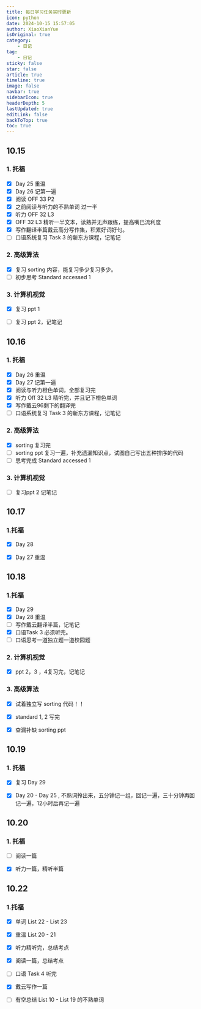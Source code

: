 ```yaml
---
title: 每日学习任务实时更新
icon: python
date: 2024-10-15 15:57:05
author: XiaoXianYue
isOriginal: true
category: 
    - 日记
tag:
    - 日记
sticky: false
star: false
article: true
timeline: true
image: false
navbar: true
sidebarIcon: true
headerDepth: 5
lastUpdated: true
editLink: false
backToTop: true
toc: true
---
```


## 10.15

### 1. 托福

- [x] Day 25 重温
- [x] Day 26 记第一遍
- [x] 阅读 OFF 33 P2
- [x] 之前阅读与听力的不熟单词 过一半
- [x] 听力 OFF 32 L3
- [x] OFF 32 L3 精听一半文本，读熟并无声跟练，提高嘴巴流利度
- [x] 写作翻译半篇戴云高分写作集，积累好词好句。
- [ ] 口语系统复习 Task 3 的新东方课程，记笔记

### 2. 高级算法

- [x] 复习 sorting 内容，能复习多少复习多少。
- [ ] 初步思考 Standard accessed 1

### 3. 计算机视觉

- [x] 复习 ppt 1

- [ ] 复习 ppt 2，记笔记



## 10.16

### 1. 托福

- [x] Day 26 重温
- [x] Day 27 记第一遍
- [x] 阅读与听力橙色单词，全部复习完
- [x] 听力 Off 32 L3 精听完，并且记下橙色单词
- [x] 写作戴云96剩下的翻译完
- [ ] 口语系统复习 Task 3 的新东方课程，记笔记

### 2. 高级算法

- [x] sorting 复习完
- [ ] sorting ppt 复习一遍，补充遗漏知识点，试图自己写出五种排序的代码
- [ ] 思考完成 Standard accessed 1

### 3. 计算机视觉

- [ ] 复习ppt 2 记笔记



## 10.17

### 1.托福

- [x] Day 28
- [x] Day 27 重温





## 10.18

### 1.托福

- [x] Day 29
- [x] Day 28 重温
- [ ] 写作戴云翻译半篇，记笔记
- [x] 口语Task 3 必须听完。
- [ ] 口语思考一道独立题一道校园题

### 2. 计算机视觉

- [x] ppt 2，3 ，4复习完，记笔记

### 3. 高级算法

- [x] 试着独立写 sorting 代码！！
- [x] standard 1, 2 写完
- [x] 查漏补缺 sorting ppt





## 10.19

### 1. 托福

- [x] 复习 Day 29
- [x] Day 20 - Day 25 , 不熟词拎出来，五分钟记一组，回记一遍，三十分钟再回记一遍，12小时后再记一遍



## 10.20

### 1. 托福

- [ ] 阅读一篇
- [x] 听力一篇，精听半篇



## 10.22

### 1.托福

- [x] 单词 List 22 - List 23 
- [x] 重温 List 20 - 21
- [x] 听力精听完，总结考点
- [x] 阅读一篇，总结考点
- [ ] 口语 Task 4 听完
- [x] 戴云写作一篇
- [ ] 有空总结 List 10 - List 19 的不熟单词


